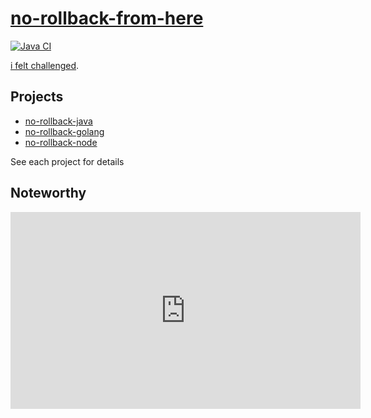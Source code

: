 # [no-rollback-from-here][repo]

[![Java CI](https://github.com/sombriks/no-rollback-from-here/actions/workflows/java.yml/badge.svg)](https://github.com/sombriks/no-rollback-from-here/actions/workflows/java.yml)

[i felt challenged][origin].

## Projects

- [no-rollback-java][java]
- [no-rollback-golang][golang]
- [no-rollback-node][node]

See each project for details

## Noteworthy

<iframe width="560" height="315" src="https://www.youtube.com/embed/fTaOlBWcl48?si=EeS9QpCsHPQQe8D4" title="YouTube video player" frameborder="0" allow="accelerometer; autoplay; clipboard-write; encrypted-media; gyroscope; picture-in-picture; web-share" referrerpolicy="strict-origin-when-cross-origin" allowfullscreen></iframe>

[repo]: https://github.com/sombriks/no-rollback-from-here/
[origin]: https://www.reddit.com/r/java/comments/1eadb2o/how_does_java_not_have_a_simple_open_source/
[java]: ./no-rollback-java
[golang]: ./no-rollback-golang
[node]: ./no-rollback-node
